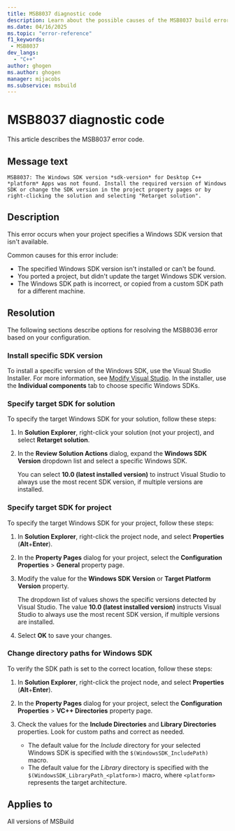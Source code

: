 ```yaml
---
title: MSB8037 diagnostic code
description: Learn about the possible causes of the MSB8037 build error and get troubleshooting tips.
ms.date: 04/16/2025
ms.topic: "error-reference"
f1_keywords:
 - MSB8037
dev_langs:
  - "C++"
author: ghogen
ms.author: ghogen
manager: mijacobs
ms.subservice: msbuild
---
```

# MSB8037 diagnostic code

<!-- :::ErrorDefinitionDescription::: -->
<!-- :::editable-content name="introDescription"::: -->
This article describes the MSB8037 error code.
<!-- :::editable-content-end::: -->

## Message text

`MSB8037: The Windows SDK version *sdk-version* for Desktop C++ *platform* Apps was not found. Install the required version of Windows SDK or change the SDK version in the project property pages or by right-clicking the solution and selecting "Retarget solution".`

<!-- :::editable-content name="postOutputDescription"::: -->
## Description

This error occurs when your project specifies a Windows SDK version that isn't available.

Common causes for this error include:

- The specified Windows SDK version isn't installed or can't be found.
- You ported a project, but didn't update the target Windows SDK version. 
- The Windows SDK path is incorrect, or copied from a custom SDK path for a different machine. 

## Resolution

The following sections describe options for resolving the MSB8036 error based on your configuration.

### Install specific SDK version

To install a specific version of the Windows SDK, use the Visual Studio Installer. For more information, see [Modify Visual Studio](../../install/modify-visual-studio.md). In the installer, use the **Individual components** tab to choose specific Windows SDKs.

### Specify target SDK for solution

To specify the target Windows SDK for your solution, follow these steps:

1. In **Solution Explorer**, right-click your solution (not your project), and select **Retarget solution**.

1. In the **Review Solution Actions** dialog, expand the **Windows SDK Version** dropdown list and select a specific Windows SDK.

   You can select **10.0 (latest installed version)** to instruct Visual Studio to always use the most recent SDK version, if multiple versions are installed.

### Specify target SDK for project

To specify the target Windows SDK for your project, follow these steps:

1. In **Solution Explorer**, right-click the project node, and select **Properties** (**Alt**+**Enter**).
1. In the **Property Pages** dialog for your project, select the **Configuration Properties** > **General** property page.
1. Modify the value for the **Windows SDK Version** or **Target Platform Version** property.

   The dropdown list of values shows the specific versions detected by Visual Studio. The value **10.0 (latest installed version)** instructs Visual Studio to always use the most recent SDK version, if multiple versions are installed.

1. Select **OK** to save your changes.

### Change directory paths for Windows SDK

To verify the SDK path is set to the correct location, follow these steps:

1. In **Solution Explorer**, right-click the project node, and select **Properties** (**Alt**+**Enter**).
1. In the **Property Pages** dialog for your project, select the **Configuration Properties** > **VC++ Directories** property page.
1. Check the values for the **Include Directories** and **Library Directories** properties. Look for custom paths and correct as needed.

   - The default value for the *Include* directory for your selected Windows SDK is specified with the `$(WindowsSDK_IncludePath)` macro.
   - The default value for the *Library* directory is specified with the `$(WindowsSDK_LibraryPath_<platform>)` macro, where `<platform>` represents the target architecture.
<!-- :::editable-content-end::: -->
<!-- :::ErrorDefinitionDescription-end::: -->

## Applies to

All versions of MSBuild